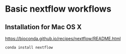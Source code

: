 # Basic nextflow workflows

## Installation for Mac OS X 
https://bioconda.github.io/recipes/nextflow/README.html
```
conda install nextflow
```
